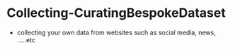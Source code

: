 # Collecting-CuratingBespokeDataset
* collecting your own data from websites such as social media, news, .....etc
